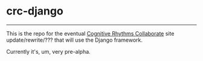 # crc-django
------------
This is the repo for the eventual [Cognitive Rhythms
Collaborate](http://cogrhythms.bu.edu/) site update/rewrite/??? that will use
the Django framework.

Currently it's, um, very pre-alpha.
